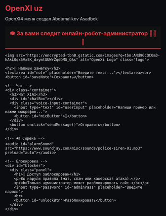 # OpenXI uz
OpenXI4
меня создал Abdumalikov Asadbek
<!DOCTYPE html>
<html lang="ru">
<head>
  <meta charset="UTF-8">
  <title>XIAI — Математический Ассистент</title>
  <meta name="viewport" content="width=device-width, initial-scale=1.0, maximum-scale=1.0, user-scalable=no">
  
  <!-- Подключаем необходимые библиотеки -->
  <script src="https://cdnjs.cloudflare.com/ajax/libs/mathjs/11.11.0/math.min.js"></script>
  <script src="https://cdnjs.cloudflare.com/ajax/libs/plotly.js/2.24.1/plotly.min.js"></script>
  <script src="https://cdnjs.cloudflare.com/ajax/libs/jspdf/2.5.1/jspdf.umd.min.js"></script>
  <script src="https://cdnjs.cloudflare.com/ajax/libs/html2canvas/1.4.1/html2canvas.min.js"></script>
  <script src="https://cdn.jsdelivr.net/npm/tesseract.js@4/dist/tesseract.min.js"></script>

  <style>
    /* СТИЛИ ОБЫЧНОГО РЕЖИМА */
    body { 
      font-family: Arial, sans-serif; 
      background:#0b0c10; 
      color:#e6e6e6; 
      margin:0; 
      padding:20px; 
      transition: all 0.5s ease;
    }
    textarea {
      width:100%; 
      height:120px; 
      padding:10px; 
      font-size:15px;
      border-radius:8px; 
      border:1px solid #444; 
      background:#111; 
      color:#fff;
    }
    button { 
      margin-top:10px; 
      padding:10px 15px; 
      border-radius:6px; 
      border:0; 
      cursor:pointer;
      background:#e63946; 
      color:white; 
      font-weight:bold;
    }
    #blocker {
      position:fixed; 
      inset:0; 
      z-index:99999;
      display:none; 
      align-items:center; 
      justify-content:center;
      background:rgba(0,0,0,0.9);
      backdrop-filter: blur(4px);
    }
    .panel {
      background:#111217; 
      padding:28px; 
      border-radius:12px; 
      box-shadow:0 10px 40px rgba(0,0,0,0.6);
      border:1px solid rgba(255,255,255,0.03); 
      text-align:center;
    }
    .panel h1 { 
      color:#e63946; 
      margin-bottom:10px; 
    }
    .panel input {
      padding:10px; 
      margin-top:15px; 
      width:200px;
      border-radius:6px; 
      border:1px solid #444; 
      background:#222; 
      color:white;
    }
    .panel button { 
      margin-top:15px; 
      background:#28a745; 
    }
    img.logo {
      display:block;
      margin:20px auto;
      max-width:200px;
      border-radius:12px;
    }
    #robotWatcher {
      background: #111;
      color: #e63946;
      padding: 10px;
      text-align: center;
      font-weight: bold;
      font-size: 18px;
      border-bottom: 2px solid #e63946;
      position: sticky;
      top: 0;
      z-index: 10000;
    }
    .sirena {
      display: inline-block;
      animation: blink 1s infinite;
    }
    @keyframes blink {
      0%, 50%, 100% { opacity: 1; }
      25%, 75% { opacity: 0; }
    }
    .container {
      max-width: 600px;
      margin: auto;
      padding: 30px;
      background-color: white;
      color: black;
      box-shadow: 0 4px 20px rgba(0, 0, 0, 0.1);
      border-radius: 12px;
      margin-top: 30px;
    }
    #chatBox {
      height: 250px;
      overflow-y: auto;
      border: 1px solid #ccc;
      padding: 10px;
      margin-bottom: 10px;
    }
    .user { color: #000099; margin-bottom: 10px; }
    .bot { color: #009900; margin-bottom: 10px; }
    .voice-input-container {
      display: flex;
      margin-top: 10px;
    }
    #userInput {
      flex: 1;
      padding: 10px;
      border-radius: 6px;
      border: 1px solid #ccc;
    }
    #micButton {
      margin-left: 10px;
      width: 50px;
      border-radius: 50%;
      background: #e63946;
      color: white;
      border: none;
      cursor: pointer;
      display: flex;
      align-items: center;
      justify-content: center;
    }
    #micButton.listening {
      background: #28a745;
      animation: pulse 1.5s infinite;
    }
    @keyframes pulse {
      0% { transform: scale(1); }
      50% { transform: scale(1.1); }
      100% { transform: scale(1); }
    }
    
    /* СТИЛИ VIP-РЕЖИМА (изначально скрыты) */
    #vip-container {
      display: none;
      opacity: 0;
      transition: opacity 1s ease;
    }
    
    /* Анимация заставки VIP */
    #vip-splash {
      position: fixed;
      top: 0;
      left: 0;
      width: 100%;
      height: 100%;
      background: linear-gradient(135deg, #1a1c2b 0%, #2a2d43 100%);
      display: flex;
      justify-content: center;
      align-items: center;
      z-index: 10000;
      opacity: 0;
      pointer-events: none;
      transition: opacity 1s ease;
    }
    
    .vip-title {
      font-size: 5rem;
      font-weight: bold;
      background: linear-gradient(45deg, #ff6b6b, #4ecdc4, #ffd700, #9370db, #ff6b6b);
      background-size: 400% 400%;
      -webkit-background-clip: text;
      -webkit-text-fill-color: transparent;
      animation: rainbow 3s ease infinite, pulse 2s infinite;
      text-align: center;
      font-family: 'Segoe UI', Tahoma, Geneva, Verdana, sans-serif;
    }
    
    @keyframes rainbow {
      0% { background-position: 0% 50%; }
      50% { background-position: 100% 50%; }
      100% { background-position: 0% 50%; }
    }
    
    /* Стили VIP-интерфейса */
    :root {
      --primary: #2a2d43;
      --secondary: #ff6b6b;
      --accent: #4ecdc4;
      --light: #f7f9fc;
      --dark: #1a1c2b;
      --vip-gold: #ffd700;
      --vip-purple: #9370db;
    }
    
    .vip-container {
      max-width: 1200px;
      margin: 0 auto;
      display: grid;
      grid-template-columns: 1fr 3fr;
      gap: 20px;
    }
    
    .vip-header {
      grid-column: 1 / -1;
      display: flex;
      justify-content: space-between;
      align-items: center;
      padding: 15px 0;
      border-bottom: 2px solid var(--accent);
      margin-bottom: 20px;
    }
    
    .vip-logo {
      display: flex;
      align-items: center;
      gap: 10px;
    }
    
    .vip-logo img {
      width: 50px;
      height: 50px;
      border-radius: 50%;
      object-fit: cover;
    }
    
    .vip-logo h1 {
      font-size: 24px;
      color: var(--accent);
    }
    
    .vip-user-controls {
      display: flex;
      gap: 15px;
      align-items: center;
    }
    
    .vip-btn {
      padding: 10px 15px;
      border: none;
      border-radius: 5px;
      cursor: pointer;
      font-weight: 600;
      transition: all 0.3s ease;
    }
    
    .vip-btn-primary {
      background: var(--accent);
      color: var(--dark);
    }
    
    .vip-btn-primary:hover {
      background: #3bbcb4;
      transform: translateY(-2px);
    }
    
    .vip-btn-vip {
      background: linear-gradient(135deg, var(--vip-gold) 0%, var(--vip-purple) 100%);
      color: var(--dark);
    }
    
    .vip-btn-vip:hover {
      transform: translateY(-2px);
      box-shadow: 0 5px 15px rgba(255, 215, 0, 0.4);
    }
    
    .vip-sidebar {
      background: rgba(42, 45, 67, 0.8);
      border-radius: 10px;
      padding: 20px;
      backdrop-filter: blur(10px);
      box-shadow: 0 8px 32px rgba(0, 0, 0, 0.2);
    }
    
    .vip-sidebar h2 {
      color: var(--accent);
      margin-bottom: 15px;
      font-size: 20px;
    }
    
    .vip-sidebar-menu {
      list-style: none;
    }
    
    .vip-sidebar-menu li {
      margin-bottom: 10px;
    }
    
    .vip-sidebar-menu a {
      color: var(--light);
      text-decoration: none;
      display: block;
      padding: 10px;
      border-radius: 5px;
      transition: background 0.3s;
    }
    
    .vip-sidebar-menu a:hover {
      background: rgba(255, 255, 255, 0.1);
    }
    
    .vip-main-content {
      display: flex;
      flex-direction: column;
      gap: 20px;
    }
    
    .vip-card {
      background: rgba(42, 45, 67, 0.8);
      border-radius: 10px;
      padding: 20px;
      backdrop-filter: blur(10px);
      box-shadow: 0 8px 32px rgba(0, 0, 0, 0.2);
    }
    
    .vip-card-header {
      display: flex;
      justify-content: space-between;
      align-items: center;
      margin-bottom: 15px;
    }
    
    .vip-card-header h2 {
      color: var(--accent);
      font-size: 22px;
    }
    
    .vip-input-group {
      display: flex;
      gap: 10px;
      margin-bottom: 15px;
    }
    
    .vip-input-group input {
      flex: 1;
      padding: 12px 15px;
      border: none;
      border-radius: 5px;
      background: rgba(255, 255, 255, 0.1);
      color: var(--light);
      font-size: 16px;
    }
    
    .vip-input-group input:focus {
      outline: 2px solid var(--accent);
    }
    
    .vip-chat-container {
      height: 300px;
      overflow-y: auto;
      padding: 15px;
      background: rgba(26, 28, 43, 0.5);
      border-radius: 8px;
      margin-bottom: 15px;
    }
    
    .vip-message {
      margin-bottom: 15px;
      padding: 10px 15px;
      border-radius: 8px;
      max-width: 80%;
    }
    
    .vip-user-message {
      background: rgba(78, 205, 196, 0.2);
      margin-left: auto;
      border-bottom-right-radius: 2px;
    }
    
    .vip-bot-message {
      background: rgba(42, 45, 67, 0.9);
      margin-right: auto;
      border-bottom-left-radius: 2px;
    }
    
    .vip-steps-container {
      background: rgba(26, 28, 43, 0.7);
      padding: 15px;
      border-radius: 8px;
      margin-top: 10px;
      font-family: 'Courier New', monospace;
    }
    
    .vip-step {
      margin-bottom: 8px;
      padding-left: 15px;
      border-left: 2px solid var(--accent);
    }
    
    .vip-plot-container {
      width: 100%;
      height: 300px;
      margin: 15px 0;
      background: white;
      border-radius: 8px;
    }
    
    .vip-toolbar {
      display: flex;
      gap: 10px;
      flex-wrap: wrap;
      margin: 15px 0;
    }
    
    .vip-tool-btn {
      padding: 8px 12px;
      background: rgba(255, 255, 255, 0.1);
      border: none;
      border-radius: 5px;
      color: var(--light);
      cursor: pointer;
      transition: background 0.3s;
    }
    
    .vip-tool-btn:hover {
      background: rgba(255, 255, 255, 0.2);
    }
    
    .vip-problem-generator {
      display: grid;
      grid-template-columns: 1fr 1fr;
      gap: 15px;
    }
    
    .vip-problem-card {
      background: rgba(26, 28, 43, 0.7);
      padding: 15px;
      border-radius: 8px;
      text-align: center;
    }
    
    .vip-badge {
      display: inline-block;
      padding: 3px 8px;
      background: linear-gradient(135deg, var(--vip-gold) 0%, var(--vip-purple) 100%);
      color: var(--dark);
      border-radius: 20px;
      font-size: 12px;
      font-weight: bold;
      margin-left: 10px;
    }
    
    /* Стили для загрузки изображений */
    .image-upload-container {
      margin: 15px 0;
      text-align: center;
    }
    
    .image-preview {
      max-width: 100%;
      max-height: 200px;
      margin-top: 10px;
      display: none;
      border-radius: 8px;
      border: 2px solid var(--accent);
    }
    
    .upload-btn {
      background: linear-gradient(135deg, var(--accent) 0%, #007bff 100%);
      color: white;
      padding: 10px 15px;
      border-radius: 5px;
      cursor: pointer;
      display: inline-flex;
      align-items: center;
      gap: 8px;
      font-weight: 600;
      transition: all 0.3s;
    }
    
    .upload-btn:hover {
      transform: translateY(-2px);
      box-shadow: 0 5px 15px rgba(0, 123, 255, 0.4);
    }
    
    .ocr-loading {
      display: none;
      text-align: center;
      margin: 10px 0;
      color: var(--accent);
    }
    
    .ocr-correction {
      margin-top: 10px;
      display: none;
    }
    
    .ocr-correction input {
      width: 100%;
      padding: 10px;
      border-radius: 5px;
      border: 1px solid var(--accent);
      background: rgba(255, 255, 255, 0.1);
      color: var(--light);
    }
    
    /* Стили для языкового переключателя */
    .language-selector {
      position: relative;
      display: inline-block;
    }
    
    .language-btn {
      background: rgba(255, 255, 255, 0.1);
      border: 1px solid var(--accent);
      color: var(--light);
      padding: 8px 15px;
      border-radius: 5px;
      cursor: pointer;
      display: flex;
      align-items: center;
      gap: 8px;
      transition: all 0.3s;
    }
    
    .language-btn:hover {
      background: rgba(255, 255, 255, 0.2);
    }
    
    .language-dropdown {
      position: absolute;
      top: 100%;
      right: 0;
      background: rgba(42, 45, 67, 0.95);
      border-radius: 5px;
      padding: 10px 0;
      min-width: 150px;
      box-shadow: 0 5px 15px rgba(0, 0, 0, 0.3);
      display: none;
      z-index: 1000;
      backdrop-filter: blur(10px);
    }
    
    .language-dropdown.active {
      display: block;
    }
    
    .language-option {
      padding: 8px 15px;
      cursor: pointer;
      transition: background 0.3s;
      display: flex;
      align-items: center;
      gap: 8px;
    }
    
    .language-option:hover {
      background: rgba(255, 255, 255, 0.1);
    }
    
    .language-flag {
      width: 20px;
      height: 15px;
      border-radius: 2px;
    }
    
    /* МОБИЛЬНАЯ АДАПТАЦИЯ */
    @media (max-width: 900px) {
      .vip-container {
        grid-template-columns: 1fr;
      }
      
      .vip-problem-generator {
        grid-template-columns: 1fr;
      }
    }
    
    /* Анимации */
    @keyframes fadeIn {
      from { opacity: 0; transform: translateY(10px); }
      to { opacity: 1; transform: translateY(0); }
    }
    
    .vip-message {
      animation: fadeIn 0.3s ease;
    }
    
    .vip-pulse {
      animation: pulse 2s infinite;
    }
    
    /* МОБИЛЬНАЯ АДАПТАЦИЯ - ДОПОЛНИТЕЛЬНЫЕ СТИЛИ */
    @media (max-width: 768px) {
      body {
        padding: 10px;
        font-size: 14px;
      }
      
      .container {
        padding: 15px;
        margin-top: 15px;
      }
      
      #chatBox {
        height: 200px;
      }
      
      textarea {
        height: 100px;
        font-size: 16px;
      }
      
      button {
        padding: 12px 18px;
        font-size: 16px;
      }
      
      .vip-header {
        flex-direction: column;
        gap: 15px;
        padding: 10px 0;
      }
      
      .vip-user-controls {
        flex-wrap: wrap;
        justify-content: center;
      }
      
      .vip-sidebar {
        padding: 15px;
      }
      
      .vip-sidebar-menu a {
        padding: 12px;
        font-size: 16px;
      }
      
      .vip-input-group {
        flex-direction: column;
      }
      
      .vip-input-group input {
        padding: 14px;
        font-size: 16px;
      }
      
      .vip-chat-container {
        height: 250px;
      }
      
      .vip-message {
        max-width: 90%;
        font-size: 15px;
        padding: 12px;
      }
      
      .vip-toolbar {
        justify-content: center;
      }
      
      .vip-tool-btn {
        padding: 10px 14px;
        font-size: 16px;
      }
      
      .vip-plot-container {
        height: 250px;
      }
      
      .vip-card {
        padding: 15px;
      }
      
      .panel {
        padding: 20px;
        width: 90%;
        max-width: 90%;
      }
      
      .panel input {
        width: 100%;
        box-sizing: border-box;
      }
      
      #robotWatcher {
        font-size: 16px;
        padding: 8px;
      }
      
      .payment-buttons {
        flex-direction: column;
        gap: 15px;
      }
      
      .payment-buttons a {
        width: 100%;
        text-align: center;
        box-sizing: border-box;
      }
      
      .mobile-menu-toggle {
        display: block;
        position: fixed;
        top: 15px;
        right: 15px;
        z-index: 1000;
        background: var(--accent);
        color: var(--dark);
        width: 50px;
        height: 50px;
        border-radius: 50%;
        display: flex;
        align-items: center;
        justify-content: center;
        font-size: 24px;
        box-shadow: 0 4px 10px rgba(0,0,0,0.3);
      }
      
      .vip-sidebar {
        position: fixed;
        top: 0;
        left: -280px;
        width: 280px;
        height: 100%;
        z-index: 999;
        transition: left 0.3s ease;
        overflow-y: auto;
      }
      
      .vip-sidebar.active {
        left: 0;
      }
      
      .sidebar-overlay {
        position: fixed;
        top: 0;
        left: 0;
        width: 100%;
        height: 100%;
        background: rgba(0,0,0,0.5);
        z-index: 998;
        display: none;
      }
      
      .sidebar-overlay.active {
        display: block;
      }
      
      .language-dropdown {
        position: fixed;
        top: 50%;
        left: 50%;
        transform: translate(-50%, -50%);
        width: 90%;
        max-width: 300px;
      }
    }
    
    @media (min-width: 769px) {
      .mobile-menu-toggle,
      .sidebar-overlay {
        display: none;
      }
    }
    
    @media (max-width: 360px) {
      .vip-title {
        font-size: 3rem;
      }
      
      .vip-logo h1 {
        font-size: 20px;
      }
      
      .vip-btn {
        padding: 8px 12px;
        font-size: 14px;
      }
    }
  </style>
</head>
<body>
  <!-- Кнопка мобильного меню -->
  <div class="mobile-menu-toggle" onclick="toggleMobileMenu()">☰</div>
  <div class="sidebar-overlay" onclick="toggleMobileMenu()"></div>

  <!-- ОБЫЧНЫЙ РЕЖИМ -->
  <div id="normal-app">
    <!-- 🔴 Баннер про онлайн-робота -->
    <div id="robotWatcher">
      👁 За вами следит <b>онлайн-робот-администратор</b>
      <span class="sirena">🚨</span><span class="sirena">🚨</span><span class="sirena">🚨</span>
    </div>

    <img src="https://encrypted-tbn0.gstatic.com/images?q=tbn:ANd9GcQC0m3-hAkL0qx5VxSK_dxymtGUWrZqdDMG_Q&s" alt="OpenXi Logo" class="logo">

    <h2>📝 Напиши заметку</h2>
    <textarea id="note" placeholder="Введите текст..."></textarea><br>
    <button id="saveNote">Сохранить</button>

    <!-- Чат -->
    <div class="container">
      <h3>Чат XIAI</h3>
      <div id="chatBox"></div>
      <div class="voice-input-container">
        <input type="text" id="userInput" placeholder="Напиши пример или нажми микрофон...">
        <button id="micButton">🎤</button>
      </div>
      <button onclick="sendMessage()">Отправить</button>
    </div>

    <!-- 🔊 Сирена -->
    <audio id="alarmSound" src="https://www.soundjay.com/misc/sounds/police-siren-01.mp3" preload="auto"></audio>

    <!-- Блокировка -->
    <div id="blocker">
      <div class="panel">
        <h1>🚫 Доступ заблокирован</h1>
        <p>Вы нарули правила (мат, спам или хакерская атака).</p>
        <p><b>Только администратор может разблокировать сайт.</b></p>
        <input type="password" id="adminPass" placeholder="Введите пароль">
        <br>
        <button id="unlockBtn">Разблокировать</button>
      </div>
    </div>
  </div>

  <!-- VIP РЕЖИМ (изначально скрыт) -->
  <div id="vip-container">
    <div class="vip-container">
      <header class="vip-header">
        <div class="vip-logo">
          <img src="https://encrypted-tbn0.gstatic.com/images?q=tbn:ANd9GcQC0m3-hAkL0qx5VxSK_dxymtGUWrZqdDMG_Q&s" alt="XIAI Logo">
          <h1>XIAI Pro <span class="vip-badge">VIP</span></h1>
        </div>
        <div class="vip-user-controls">
          <!-- Языковой переключатель -->
          <div class="language-selector">
            <div class="language-btn" onclick="toggleLanguageDropdown()">
              <span id="current-language">🌐 Русский</span>
              <span>▼</span>
            </div>
            <div class="language-dropdown" id="language-dropdown">
              <div class="language-option" onclick="setLanguage('ru')">
                <span class="language-flag" style="background: linear-gradient(to bottom, #0039a6 33%, #fff 33%, #fff 66%, #d52b1e 66%)"></span>
                Русский
              </div>
              <div class="language-option" onclick="setLanguage('uz')">
                <span class="language-flag" style="background: linear-gradient(to bottom, #1eb53a 25%, #0099b5 25%, #0099b5 50%, #ce1126 50%, #ce1126 75%, #fff 75%)"></span>
                O'zbek
              </div>
              <div class="language-option" onclick="setLanguage('en')">
                <span class="language-flag" style="background: url('data:image/svg+xml;utf8,<svg xmlns=\"http://www.w3.org/2000/svg\" viewBox=\"0 0 60 30\" width=\"20\" height=\"10\"><clipPath id=\"a\"><path d=\"M0 0v30h60V0z\"/></clipPath><clipPath id=\"b\"><path d=\"M30 15h30v15zv15H0zH0V0zV0h30z\"/></clipPath><g clip-path=\"url(#a)\"><path d=\"M0 0v30h60V0z\" fill=\"#012169\"/><path d=\"M0 0l60 30m0-30L0 30\" stroke=\"#fff\" stroke-width=\"6\"/><path d=\"M0 0l60 30m0-30L0 30\" clip-path=\"url(#b)\" stroke=\"#C8102E\" stroke-width=\"4\"/><path d=\"M30 0v30M0 15h60\" stroke=\"#fff\" stroke-width=\"10\"/><path d=\"M30 0v30M0 15h60\" stroke=\"#C8102E\" stroke-width=\"6\"/></g></svg>')"></span>
                English
              </div>
              <div class="language-option" onclick="setLanguage('es')">
                <span class="language-flag" style="background: linear-gradient(to right, #aa151b 25%, #f1bf00 25%, #f1bf00 75%, #aa151b 75%)"></span>
                Español
              </div>
              <div class="language-option" onclick="setLanguage('it')">
                <span class="language-flag" style="background: linear-gradient(to right, #009246 33%, #fff 33%, #fff 66%, #ce2b37 66%)"></span>
                Italiano
              </div>
              <div class="language-option" onclick="setLanguage('de')">
                <span class="language-flag" style="background: linear-gradient(to bottom, #000 33%, #dd0000 33%, #dd0000 66%, #ffce00 66%)"></span>
                Deutsch
              </div>
            </div>
          </div>
          
          <button class="vip-btn vip-btn-primary" onclick="exportToPDF()" id="export-pdf-btn">Экспорт в PDF</button>
          <button class="vip-btn vip-btn-vip" onclick="showPremiumModal()" id="premium-btn">Premium</button>
        </div>
      </header>
      
      <aside class="vip-sidebar">
        <h2 id="tools-title">Инструменты</h2>
        <ul class="vip-sidebar-menu">
          <li><a href="#" onclick="setActiveTool('calculator')" id="calculator-btn">Калькулятор</a></li>
          <li><a href="#" onclick="setActiveTool('graph')" id="graph-btn">Построитель графиков</a></li>
          <li><a href="#" onclick="setActiveTool('equation')" id="equation-btn">Решение уравнений</a></li>
          <li><a href="#" onclick="setActiveTool('derivative')" id="derivative-btn">Производные</a></li>
          <li><a href="#" onclick="setActiveTool('integral')" id="integral-btn">Интегралы</a></li>
          <li><a href="#" onclick="setActiveTool('matrix')" id="matrix-btn">Матрицы</a></li>
          <li><a href="#" onclick="setActiveTool('generator')" id="generator-btn">Генератор задач</a></li>
        </ul>
      </aside>
      
      <main class="vip-main-content">
        <div class="vip-card">
          <div class="vip-card-header">
            <h2 id="active-tool-title">Математический ассистент</h2>
            <div class="mode-indicator">Режим: <span id="current-mode">Расширенный</span></div>
          </div>
          
          <div class="vip-input-group">
            <input type="text" id="math-input" placeholder="Введите математическое выражение или вопрос..." onkeypress="handleKeyPress(event)">
            <button class="vip-btn vip-btn-primary" onclick="solveMath()" id="solve-btn">Решить</button>
          </div>
          
          <div class="vip-toolbar">
            <button class="vip-tool-btn" onclick="insertSymbol('√')">√</button>
            <button class="vip-tool-btn" onclick="insertSymbol('π')">π</button>
            <button class="vip-tool-btn" onclick="insertSymbol('∞')">∞</button>
            <button class="vip-tool-btn" onclick="insertSymbol('∫')">∫</button>
            <button class="vip-tool-btn" onclick="insertSymbol('∑')">∑</button>
            <button class="vip-tool-btn" onclick="insertSymbol('∂')">∂</button>
            <button class="vip-tool-btn" onclick="insertSymbol('²')">x²</button>
            <button class="vip-tool-btn" onclick="insertSymbol('³')">x³</button>
          </div>
          
          <!-- Контейнер для загрузки изображений -->
          <div class="image-upload-container">
            <label for="math-image-upload" class="upload-btn" id="upload-image-btn">
              <span>📷</span> Загрузить изображение с примером
            </label>
            <input type="file" id="math-image-upload" accept="image/*" capture="environment" style="display: none;">
            <div class="ocr-loading" id="ocr-loading">
              <p id="ocr-loading-text">Распознавание текста... <span class="vip-pulse">⏳</span></p>
            </div>
            <img id="image-preview" class="image-preview" alt="Предпросмотр загруженного изображения">
            
            <!-- Поле для ручной корректировки -->
            <div class="ocr-correction" id="ocr-correction">
              <p id="ocr-correction-text">Проверьте и откорректируйте распознанный текст:</p>
              <input type="text" id="ocr-corrected-text" placeholder="Исправьте распознанный текст здесь...">
              <button class="vip-btn vip-btn-primary" onclick="useCorrectedText()" id="use-corrected-btn">Использовать исправленный текст</button>
            </div>
          </div>
          
          <div class="vip-chat-container" id="vip-chat-container">
            <div class="vip-message vip-bot-message" id="welcome-message">
              Добро пожаловать в XIAI Pro! Я ваш персональный математический ассистент. 
              Чем могу помочь? Вы можете решать примеры, строить графики, находить производные и многое другое.
            </div>
          </div>
          
          <div id="vip-steps-container" class="vip-steps-container" style="display: none;"></div>
          <div id="vip-plot-container" class="vip-plot-container" style="display: none;"></div>
          
          <div id="vip-problem-generator" class="vip-problem-generator" style="display: none;">
            <div class="vip-problem-card">
              <h3 id="arithmetic-title">Арифметика</h3>
              <button class="vip-btn vip-btn-primary" onclick="generateProblem('arithmetic')" id="generate-arithmetic-btn">Сгенерировать задачу</button>
              <p id="arithmetic-problem"></p>
            </div>
            <div class="vip-problem-card">
              <h3 id="algebra-title">Алгебра</h3>
              <button class="vip-btn vip-btn-primary" onclick="generateProblem('algebra')" id="generate-algebra-btn">Сгенерировать задачу</button>
              <p id="algebra-problem"></p>
            </div>
            <div class="vip-problem-card">
              <h3 id="geometry-title">Геометрия</h3>
              <button class="vip-btn vip-btn-primary" onclick="generateProblem('geometry')" id="generate-geometry-btn">Сгенерировать задачу</button>
              <p id="geometry-problem"></p>
            </div>
            <div class="vip-problem-card">
              <h3 id="advanced-title">Высшая математика</h3>
              <button class="vip-btn vip-btn-primary" onclick="generateProblem('advanced')" id="generate-advanced-btn">Сгенерировать задачу</button>
              <p id="advanced-problem"></p>
            </div>
          </div>
        </div>
        
        <div class="vip-card">
          <div class="vip-card-header">
            <h2 id="verification-title">Проверка решений</h2>
          </div>
          <div class="vip-input-group">
            <input type="text" id="user-solution" placeholder="Введите ваше решение для проверки...">
            <button class="vip-btn vip-btn-primary" onclick="checkSolution()" id="check-solution-btn">Проверить</button>
          </div>
          <div id="verification-result"></div>
        </div>
      </main>
    </div>
  </div>

  <!-- Анимация заставки VIP -->
  <div id="vip-splash">
    <div class="vip-title">OpenXI.US</div>
  </div>

  <!-- Кнопки оплаты -->
  <div style="height:100vh; display:flex; align-items:center; justify-content:center; flex-direction:column; gap:20px; background:linear-gradient(135deg,#000000,#000000); font-family:Arial,sans-serif; padding: 20px; box-sizing: border-box;" class="payment-buttons">

    <!-- WhatsApp -->
    <a href="https://wa.me/+998999100097" target="_blank"
       style="display:inline-block; padding:16px 28px; font-size:18px; font-weight:bold; border-radius:14px; text-decoration:none; color:#04260f; background:#25D366; box-shadow:0 6px 16px rgba(0,0,0,0.4); transition:all .3s;">
      💬 Связаться в WhatsApp
    </a>

    <!-- Click -->
    <a href="https://my.click.uz/services/" target="_blank"
       style="display:inline-block; padding:16px 28px; font-size:18px; font-weight:bold; border-radius:14px; text-decoration:none; color:white; background:#007bff; box-shadow:0 6px 16px rgba(0,0,0,0.4); transition:all .3s;">
      💳 Оплатить через Click
    </a>

    <!-- PayMe -->
    <a href="https://payme.uz/home" target="_blank"
       style="display:inline-block; padding:16px 28px; font-size:18px; font-weight:bold; border-radius:14px; text-decoration:none; color:white; background:#673ab7; box-shadow:0 6px 16px rgba(0,0,0,0.4); transition:all .3s;">
      💳 Оплатить через PayMe
    </a>

  </div>

  <div style="display: flex; gap: 10px; justify-content: center; margin: 20px 0;">
    <button><a href="https://asadbek470.github.io/support/" style="text-decoration: none; color: white;">support</a></button>
    <button><a href="https://asadbek470.github.io/admin.com" style="text-decoration: none; color: white;">adminPass</a></button>
  </div>

  <script>
    // ========== ОБЫЧНЫЙ РЕЖИМ ==========
    const badWords = ["лох","тупица","дурак","идиот","сука","блядь","ебать","хуй","пидор","gandon","mudak","blyad","suka","ebat","hui","pidor","eblan","yebat","yeblan","pizda","pizdets","blyadstvo","svoloch","svolochy","durak","duraki","idiot","idioty","mrd","mrdka","mrdki","blyad","blyadi","blyadki","eblan","eblani","eblanam","eblanov","pizda","pizdets","pizdami","pizdetsami","lox","suka"];
    const hackPatterns = ["<script", "javascript:", "onerror", "onload","select *","drop table","insert into","delete from","union all","--","/*","*/","or 1=1"];
    const adminPassword = "ASADBEKantiban";

    const noteInput = document.getElementById("note");
    const saveBtn = document.getElementById("saveNote");
    const blocker = document.getElementById("blocker");
    const unlockBtn = document.getElementById("unlockBtn");
    const adminPass = document.getElementById("adminPass");
    const alarm = document.getElementById("alarmSound");
    const chatBox = document.getElementById("chatBox");
    const userInput = document.getElementById("userInput");
    const micButton = document.getElementById("micButton");

    // Функция переключения мобильного меню
    function toggleMobileMenu() {
      const sidebar = document.querySelector('.vip-sidebar');
      const overlay = document.querySelector('.sidebar-overlay');
      sidebar.classList.toggle('active');
      overlay.classList.toggle('active');
    }

    // 🚨 Блокировка
    function blockUser(reason="Нарушение правил") {
      localStorage.setItem("blocked","true");
      blocker.style.display = "flex";
      try { alarm.play(); } catch(e) {}
      console.warn("Пользователь заблокирован:", reason);
    }

    // Проверка при загрузке
    if (localStorage.getItem("blocked") === "true") {
      blocker.style.display = "flex";
    }

    // Восстановление заметки
    if (localStorage.getItem("savedNote")) {
      noteInput.value = localStorage.getItem("savedNote");
    }

    // Сохранение заметки
    saveBtn.addEventListener("click", () => {
      let text = noteInput.value.toLowerCase();
      for (let word of badWords) {
        if (text.includes(word)) {
          blockUser("Мат в заметке");
          return;
        }
      }
      for (let p of hackPatterns) {
        if (text.includes(p)) {
          blockUser("Хакерская атака");
          return;
        }
      }
      localStorage.setItem("savedNote", noteInput.value);
      alert("Заметка сохранена ✅");
    });

    // Разблокировка
    unlockBtn.addEventListener("click", () => {
      if (adminPass.value === adminPassword) {
        localStorage.setItem("blocked","false");
        blocker.style.display = "none";
        adminPass.value = "";
        alert("✅ Сайт разблокирован (админ вошёл)");
      } else {
        alert("❌ Неверный пароль!");
      }
    });

    // Чат
    let messageLog = [];
    function sendMessage() {
      const text = userInput.value.trim();
      if (!text) return;

      // Проверка на команду активации VIP-режима
      if (text.toLowerCase() === '.slash vip') {
        activateVIPMode();
        return;
      }

      // Проверка на мат и хак
      let lower = text.toLowerCase();
      for (let word of badWords) if (lower.includes(word)) return blockUser("Мат в чате");
      for (let p of hackPatterns) if (lower.includes(p)) return blockUser("Хакерская атака");

      // Спам: 5 сообщений за 10 сек → блок
      let now = Date.now();
      messageLog.push(now);
      messageLog = messageLog.filter(t => now - t < 10000);
      if (messageLog.length > 5) return blockUser("Спам атака");

      appendMessage("user", text);
      userInput.value = "";

      setTimeout(() => {
        appendMessage("bot", getBotReply(text));
      }, 400);
    }

    function appendMessage(sender, text) {
      const msg = document.createElement("div");
      msg.className = sender;
      msg.textContent = (sender === "user" ? "Вы: " : "XIAI: ") + text;
      chatBox.appendChild(msg);
      chatBox.scrollTop = chatBox.scrollHeight;
    }

    function getBotReply(text) {
      try {
        // Заменяем все варианты обозначения умножения на *
        let cleanedText = text
          .replace(/[xх×]/gi, '*')  // заменяем x, х, × на *
          .replace(/[÷:]/gi, '/')   // заменяем ÷, : на /
          .replace(/\s+/g, '')      // удаляем все пробелы
          .replace(/[^0-9+\-*/().]/g, ''); // удаляем все лишние символы
        
        if (!cleanedText) return "Пожалуйста, введите математическое выражение";
        
        const result = math.evaluate(cleanedText);
        return `Ответ: ${text} = ${result}`;
      } catch(e) {
        return "Ошибка: Некорректный пример. Попробуйте что-то вроде '2+2' или '5*3'";
      }
    }

    // Блокировка при F12/DevTools
    document.addEventListener("keydown", (e) => {
      if (e.key === "F12" || (e.ctrlKey && e.shiftKey && (e.key === "I" || e.key === "J"))) {
        e.preventDefault();
        blockUser("Попытка открыть DevTools");
      }
    });

    // Голосовой ввод
    let recognition = null;
    if ('webkitSpeechRecognition' in window || 'SpeechRecognition' in window) {
      recognition = new (window.SpeechRecognition || window.webkitSpeechRecognition)();
      recognition.continuous = false;
      recognition.interimResults = false;
      recognition.lang = 'ru-RU';

      recognition.onstart = function() {
        micButton.classList.add('listening');
        userInput.placeholder = "Говорите...";
      };

      recognition.onresult = function(event) {
        const transcript = event.results[0][0].transcript;
        userInput.value = transcript;
        micButton.classList.remove('listening');
        userInput.placeholder = "Напиши пример или нажми микрофон...";
        
        // Автоматически отправляем сообщение после распознавания
        setTimeout(sendMessage, 500);
      };

      recognition.onerror = function(event) {
        console.error('Ошибка распознавания голоса:', event.error);
        micButton.classList.remove('listening');
        userInput.placeholder = "Напиш пример или нажми микрофон...";
        
        if (event.error === 'not-allowed') {
          appendMessage("bot", "Разрешите доступ к микрофону для голосового ввода");
        }
      };

      recognition.onend = function() {
        micButton.classList.remove('listening');
        userInput.placeholder = "Напиш пример или нажми микрофон...";
      };

      micButton.addEventListener('click', () => {
        if (micButton.classList.contains('listening')) {
          recognition.stop();
          return;
        }
        
        try {
          recognition.start();
        } catch (error) {
          console.error('Ошибка запуска распознавания:', error);
          appendMessage("bot", "Ошибка доступа к микрофону. Проверьте разрешения браузера.");
        }
      });
    } else {
      // Браузер не поддерживает распознавание речи
      micButton.style.display = 'none';
      userInput.placeholder = "Напиш пример...";
      appendMessage("bot", "Ваш браузер не поддерживает голосовой ввод");
    }

    // Отправка сообщения по нажатию Enter
    userInput.addEventListener('keypress', function(e) {
      if (e.key === 'Enter') {
        sendMessage();
      }
    });

    // ========== VIP РЕЖИМ ==========
    // Функция активации VIP-режима
    function activateVIPMode() {
      // Показываем анимацию заставки
      const splash = document.getElementById('vip-splash');
      splash.style.opacity = '1';
      splash.style.pointerEvents = 'auto';
      
      // Добавляем сообщение в обычный чат
      appendMessage("bot", "Обнаружена VIP-команда! Активируем расширенный режим...");
      
      // Через 3 секунды скрываем заставку и показываем VIP-интерфейс
      setTimeout(() => {
        splash.style.opacity = '0';
        splash.style.pointerEvents = 'none';
        
        // Скрываем обычный интерфейс и показываем VIP
        document.getElementById('normal-app').style.display = 'none';
        document.getElementById('vip-container').style.display = 'block';
        
        // Плавное появление VIP-интерфейса
        setTimeout(() => {
          document.getElementById('vip-container').style.opacity = '1';
        }, 100);
        
        // Инициализируем VIP-функции
        initVIPMode();
      }, 3000);
    }

    // Инициализация VIP-режима
    function initVIPMode() {
      // Текущее состояние приложения
      const appState = {
        activeTool: 'calculator',
        isPremium: true,
        history: [],
        stepByStepSolutions: true,
        currentLanguage: 'ru'
      };
      
      // ========== МНОГОЯЗЫЧНАЯ ПОДДЕРЖКА ==========
      const translations = {
        ru: {
          // Интерфейс
          'current-language': '🌐 Русский',
          'active-tool-title': 'Математический ассистент',
          'tools-title': 'Инструменты',
          'calculator-btn': 'Калькулятор',
          'graph-btn': 'Построитель графиков',
          'equation-btn': 'Решение уравнений',
          'derivative-btn': 'Производные',
          'integral-btn': 'Интегралы',
          'matrix-btn': 'Матрицы',
          'generator-btn': 'Генератор задач',
          'solve-btn': 'Решить',
          'export-pdf-btn': 'Экспорт в PDF',
          'premium-btn': 'Premium',
          'upload-image-btn': '📷 Загрузить изображение с примером',
          'use-corrected-btn': 'Использовать исправленный текст',
          'check-solution-btn': 'Проверить',
          'verification-title': 'Проверка решений',
          'arithmetic-title': 'Арифметика',
          'algebra-title': 'Алгебра',
          'geometry-title': 'Геометрия',
          'advanced-title': 'Высшая математика',
          'generate-arithmetic-btn': 'Сгенерировать задачу',
          'generate-algebra-btn': 'Сгенерировать задачу',
          'generate-geometry-btn': 'Сгенерировать задачу',
          'generate-advanced-btn': 'Сгенерировать задачу',
          
          // Сообщения
          'welcome-message': 'Добро пожаловать в XIAI Pro! Я ваш персональный математический ассистент. Чем могу помочь?',
          'ocr-loading-text': 'Распознавание текста... ⏳',
          'ocr-correction-text': 'Проверьте и откорректируйте распознанный текст:',
          
          // Плейсхолдеры
          'math-input-placeholder': 'Введите математическое выражение или вопрос...',
          'user-solution-placeholder': 'Введите ваше решение для проверки...',
          'ocr-corrected-placeholder': 'Исправьте распознанный текст здесь...'
        },
        uz: {
          // Интерфейс
          'current-language': '🌐 O\'zbek',
          'active-tool-title': 'Matematik yordamchi',
          'tools-title': 'Vositalar',
          'calculator-btn': 'Kalkulyator',
          'graph-btn': 'Grafik qurish',
          'equation-btn': 'Tenglama yechish',
          'derivative-btn': 'Hosila',
          'integral-btn': 'Integral',
          'matrix-btn': 'Matritsalar',
          'generator-btn': 'Masala generatori',
          'solve-btn': 'Yechish',
          'export-pdf-btn': 'PDF ga eksport',
          'premium-btn': 'Premium',
          'upload-image-btn': '📷 Misol bilan rasm yuklash',
          'use-corrected-btn': 'Tuzatilgan matndan foydalanish',
          'check-solution-btn': 'Tekshirish',
          'verification-title': 'Yechimlarni tekshirish',
          'arithmetic-title': 'Arifmetika',
          'algebra-title': 'Algebra',
          'geometry-title': 'Geometriya',
          'advanced-title': 'Yuqori matematika',
          'generate-arithmetic-btn': 'Masala yaratish',
          'generate-algebra-btn': 'Masala yaratish',
          'generate-geometry-btn': 'Masala yaratish',
          'generate-advanced-btn': 'Masala yaratish',
          
          // Сообщения
          'welcome-message': 'XIAI Pro ga xush kelibsiz! Men sizning shaxsiy matematik yordamchingizman. Qanday yordam bera olaman?',
          'ocr-loading-text': 'Matnni tanib olish... ⏳',
          'ocr-correction-text': 'Tanib olingan matnni tekshiring va tuzating:',
          
          // Плейсхолдеры
          'math-input-placeholder': 'Matematik ifoda yoki savol kiriting...',
          'user-solution-placeholder': 'Tekshirish uchun yechimingizni kiriting...',
          'ocr-corrected-placeholder': 'Tanib olingan matnni bu yerda tuzating...'
        },
        en: {
          // Интерфейс
          'current-language': '🌐 English',
          'active-tool-title': 'Math Assistant',
          'tools-title': 'Tools',
          'calculator-btn': 'Calculator',
          'graph-btn': 'Graph Builder',
          'equation-btn': 'Equation Solver',
          'derivative-btn': 'Derivatives',
          'integral-btn': 'Integrals',
          'matrix-btn': 'Matrices',
          'generator-btn': 'Problem Generator',
          'solve-btn': 'Solve',
          'export-pdf-btn': 'Export to PDF',
          'premium-btn': 'Premium',
          'upload-image-btn': '📷 Upload image with example',
          'use-corrected-btn': 'Use corrected text',
          'check-solution-btn': 'Check',
          'verification-title': 'Solution Verification',
          'arithmetic-title': 'Arithmetic',
          'algebra-title': 'Algebra',
          'geometry-title': 'Geometry',
          'advanced-title': 'Advanced Math',
          'generate-arithmetic-btn': 'Generate Problem',
          'generate-algebra-btn': 'Generate Problem',
          'generate-geometry-btn': 'Generate Problem',
          'generate-advanced-btn': 'Generate Problem',
          
          // Сообщения
          'welcome-message': 'Welcome to XIAI Pro! I am your personal math assistant. How can I help you?',
          'ocr-loading-text': 'Recognizing text... ⏳',
          'ocr-correction-text': 'Check and correct the recognized text:',
          
          // Плейсхолдеры
          'math-input-placeholder': 'Enter a mathematical expression or question...',
          'user-solution-placeholder': 'Enter your solution for verification...',
          'ocr-corrected-placeholder': 'Correct the recognized text here...'
        },
        es: {
          // Интерфейс
          'current-language': '🌐 Español',
          'active-tool-title': 'Asistente matemático',
          'tools-title': 'Herramientas',
          'calculator-btn': 'Calculadora',
          'graph-btn': 'Constructor de gráficos',
          'equation-btn': 'Resolución de ecuaciones',
          'derivative-btn': 'Derivadas',
          'integral-btn': 'Integrales',
          'matrix-btn': 'Matrices',
          'generator-btn': 'Generador de problemas',
          'solve-btn': 'Resolver',
          'export-pdf-btn': 'Exportar a PDF',
          'premium-btn': 'Premium',
          'upload-image-btn': '📷 Subir imagen con ejemplo',
          'use-corrected-btn': 'Usar texto corregido',
          'check-solution-btn': 'Verificar',
          'verification-title': 'Verificación de soluciones',
          'arithmetic-title': 'Aritmética',
          'algebra-title': 'Álgebra',
          'geometry-title': 'Geometría',
          'advanced-title': 'Matemáticas avanzadas',
          'generate-arithmetic-btn': 'Generar problema',
          'generate-algebra-btn': 'Generar problema',
          'generate-geometry-btn': 'Generar problema',
          'generate-advanced-btn': 'Generar problema',
          
          // Сообщения
          'welcome-message': '¡Bienvenido a XIAI Pro! Soy tu asistente matemático personal. ¿Cómo puedo ayudarte?',
          'ocr-loading-text': 'Reconociendo texto... ⏳',
          'ocr-correction-text': 'Verifica y corrige el texto reconocido:',
          
          // Плейсхолдеры
          'math-input-placeholder': 'Ingresa una expresión matemática o pregunta...',
          'user-solution-placeholder': 'Ingresa tu solución para verificación...',
          'ocr-corrected-placeholder': 'Corrige el texto reconocido aquí...'
        },
        it: {
          // Интерфейс
          'current-language': '🌐 Italiano',
          'active-tool-title': 'Assistente matematico',
          'tools-title': 'Strumenti',
          'calculator-btn': 'Calcolatrice',
          'graph-btn': 'Costruttore di grafici',
          'equation-btn': 'Risoluzione equazioni',
          'derivative-btn': 'Derivate',
          'integral-btn': 'Integrali',
          'matrix-btn': 'Matrici',
          'generator-btn': 'Generatore di problemi',
          'solve-btn': 'Risolvi',
          'export-pdf-btn': 'Esporta in PDF',
          'premium-btn': 'Premium',
          'upload-image-btn': '📷 Carica immagine con esempio',
          'use-corrected-btn': 'Usa testo corretto',
          'check-solution-btn': 'Verifica',
          'verification-title': 'Verifica soluzioni',
          'arithmetic-title': 'Aritmetica',
          'algebra-title': 'Algebra',
          'geometry-title': 'Geometria',
          'advanced-title': 'Matematica avanzata',
          'generate-arithmetic-btn': 'Genera problema',
          'generate-algebra-btn': 'Genera problema',
          'generate-geometry-btn': 'Genera problema',
          'generate-advanced-btn': 'Genera problema',
          
          // Сообщения
          'welcome-message': 'Benvenuto in XIAI Pro! Sono il tuo assistente matematico personale. Come posso aiutarti?',
          'ocr-loading-text': 'Riconoscimento testo... ⏳',
          'ocr-correction-text': 'Controlla e correggi il testo riconosciuto:',
          
          // Плейсхолдеры
          'math-input-placeholder': 'Inserisci un\'espressione matematica o domanda...',
          'user-solution-placeholder': 'Inserisci la tua soluzione per la verifica...',
          'ocr-corrected-placeholder': 'Correggi il testo riconosciuto qui...'
        },
        de: {
          // Интерфейс
          'current-language': '🌐 Deutsch',
          'active-tool-title': 'Mathe-Assistent',
          'tools-title': 'Werkzeuge',
          'calculator-btn': 'Rechner',
          'graph-btn': 'Grafikersteller',
          'equation-btn': 'Gleichungslöser',
          'derivative-btn': 'Ableitungen',
          'integral-btn': 'Integrale',
          'matrix-btn': 'Matrizen',
          'generator-btn': 'Problemgenerator',
          'solve-btn': 'Lösen',
          'export-pdf-btn': 'Als PDF exportieren',
          'premium-btn': 'Premium',
          'upload-image-btn': '📷 Bild mit Beispiel hochladen',
          'use-corrected-btn': 'Korrigierten Text verwenden',
          'check-solution-btn': 'Überprüfen',
          'verification-title': 'Lösungsüberprüfung',
          'arithmetic-title': 'Arithmetik',
          'algebra-title': 'Algebra',
          'geometry-title': 'Geometrie',
          'advanced-title': 'Höhere Mathematik',
          'generate-arithmetic-btn': 'Problem generieren',
          'generate-algebra-btn': 'Problem generieren',
          'generate-geometry-btn': 'Problem generieren',
          'generate-advanced-btn': 'Problem generieren',
          
          // Сообщения
          'welcome-message': 'Willkommen bei XIAI Pro! Ich bin Ihr persönlicher Mathe-Assistent. Wie kann ich Ihnen helfen?',
          'ocr-loading-text': 'Texterkennung... ⏳',
          'ocr-correction-text': 'Überprüfen und korrigieren Sie den erkannten Text:',
          
          // Плейсхолдеры
          'math-input-placeholder': 'Geben Sie einen mathematischen Ausdruck oder eine Frage ein...',
          'user-solution-placeholder': 'Geben Sie Ihre Lösung zur Überprüfung ein...',
          'ocr-corrected-placeholder': 'Korrigieren Sie den erkannten Text hier...'
        }
      };

      // Функция установки языка
      window.setLanguage = function(lang) {
        appState.currentLanguage = lang;
        localStorage.setItem('vip-language', lang);
        
        // Обновляем интерфейс
        updateInterfaceLanguage(lang);
        
        // Закрываем выпадающее меню
        document.getElementById('language-dropdown').classList.remove('active');
      };

      // Функция обновления языка интерфейса
      function updateInterfaceLanguage(lang) {
        const langData = translations[lang] || translations.ru;
        
        // Обновляем все элементы с data-lang-key
        document.querySelectorAll('[id]').forEach(element => {
          const key = element.id;
          if (langData[key]) {
            if (element.tagName === 'INPUT' && element.type === 'text') {
              element.placeholder = langData[key];
            } else {
              element.textContent = langData[key];
            }
          }
        });
        
        // Обновляем текущий язык в переключателе
        document.getElementById('current-language').textContent = langData['current-language'];
      }

      // Функция переключения выпадающего меню языков
      window.toggleLanguageDropdown = function() {
        document.getElementById('language-dropdown').classList.toggle('active');
      };

      // Закрытие выпадающего меню при клике вне его
      document.addEventListener('click', function(event) {
        const dropdown = document.getElementById('language-dropdown');
        const button = document.querySelector('.language-btn');
        if (!button.contains(event.target) && !dropdown.contains(event.target)) {
          dropdown.classList.remove('active');
        }
      });

      // Загружаем сохраненный язык
      const savedLanguage = localStorage.getItem('vip-language') || 'ru';
      setLanguage(savedLanguage);

      // Установка активного инструмента
      window.setActiveTool = function(tool) {
        appState.activeTool = tool;
        document.getElementById('active-tool-title').textContent = getToolTitle(tool);
        
        // Скрываем все дополнительные контейнеры
        document.getElementById('vip-steps-container').style.display = 'none';
        document.getElementById('vip-plot-container').style.display = 'none';
        document.getElementById('vip-problem-generator').style.display = 'none';
        
        // Показываем нужный контейнер
        if (tool === 'graph') {
          document.getElementById('vip-plot-container').style.display = 'block';
        } else if (tool === 'generator') {
          document.getElementById('vip-problem-generator').style.display = 'grid';
        }

        // На мобильных устройствах закрываем меню после выбора инструмента
        if (window.innerWidth <= 768) {
          toggleMobileMenu();
        }
      }
      
      // Получение заголовка для инструмента
      function getToolTitle(tool) {
        const titles = {
          'calculator': 'Калькулятор',
          'graph': 'Построитель графиков',
          'equation': 'Решение уравнений',
          'derivative': 'Вычисление производных',
          'integral': 'Вычисление интегралов',
          'matrix': 'Работа с матрицами',
          'generator': 'Генератор задач'
        };
        return titles[tool] || 'Математический ассистент';
      }
      
      // Вставка специальных символов
      window.insertSymbol = function(symbol) {
        const input = document.getElementById('math-input');
        input.value += symbol;
        input.focus();
      }
      
      // Обработка нажатия Enter
      window.handleKeyPress = function(event) {
        if (event.key === 'Enter') {
          solveMath();
        }
      }
      
      // Основная функция решения математических выражений
      window.solveMath = function() {
        const input = document.getElementById('math-input');
        const expression = input.value.trim();
        
        if (!expression) return;
        
        // Добавляем сообщение пользователя в чат
        addVIPMessage(expression, 'user');
        
        // Очищаем поле ввода
        input.value = '';
        
        // Обрабатываем выражение в зависимости от активного инструмента
        try {
          let result;
          switch (appState.activeTool) {
            case 'calculator':
              result = evaluateExpression(expression);
              break;
            case 'graph':
              result = plotFunction(expression);
              break;
            case 'equation':
              result = solveEquation(expression);
              break;
            case 'derivative':
              result = calculateDerivative(expression);
              break;
            case 'integral':
              result = calculateIntegral(expression);
              break;
            case 'matrix':
              result = evaluateMatrix(expression);
              break;
            default:
              result = evaluateExpression(expression);
          }
          
          // Добавляем ответ в чат
          addVIPMessage(result, 'bot');
          
          // Сохраняем в историю
          appState.history.push({ expression, result });
        } catch (error) {
          addVIPMessage(`Ошибка: ${error.message}`, 'bot');
        }
      }
      
      // Вычисление математического выражения
      function evaluateExpression(expr) {
        try {
          // Показываем пошаговое решение, если включено
          if (appState.stepByStepSolutions) {
            const steps = generateSteps(expr);
            showSteps(steps);
          }
          
          const result = math.evaluate(expr);
          return `Результат: ${expr} = ${result}`;
        } catch (error) {
          throw new Error('Некорректное выражение');
        }
      }
      
      // Генерация пошагового решения
      function generateSteps(expr) {
        const steps = [];
        
        try {
          // Шаг 1: Исходное выражение
          steps.push(`Вычисляем выражение: ${expr}`);
          
          // Шаг 2: Вычисление
          const result = math.evaluate(expr);
          steps.push(`Результат: ${result}`);
          
          // Дополнительные шаги в зависимости от выражения
          if (expr.includes('+')) {
            steps.push('Сложение: складываем числа');
          }
          if (expr.includes('-')) {
            steps.push('Вычитание: вычитаем числа');
          }
          if (expr.includes('*')) {
            steps.push('Умножение: умножаем числа');
          }
          if (expr.includes('/')) {
            steps.push('Деление: делим числа');
          }
          if (expr.includes('^')) {
            steps.push('Возведение в степень: вычисляем степень');
          }
        } catch (error) {
          steps.push('Ошибка вычисления: некорректное выражение');
        }
        
        return steps;
      }
      
      // Показ пошагового решение
      function showSteps(steps) {
        const container = document.getElementById('vip-steps-container');
        container.innerHTML = '<h3>Пошаговое решение:</h3>';
        
        steps.forEach((step, index) => {
          const stepEl = document.createElement('div');
          stepEl.className = 'vip-step';
          stepEl.textContent = `${index + 1}. ${step}`;
          container.appendChild(stepEl);
        });
        
        container.style.display = 'block';
      }
      
      // Построение графика функции
      function plotFunction(expr) {
        try {
          // Подготовка данных для графика
          const xValues = [];
          const yValues = [];
          
          for (let x = -10; x <= 10; x += 0.1) {
            try {
              const y = math.evaluate(expr.replace(/x/g, `(${x})`));
              xValues.push(x);
              yValues.push(y);
            } catch (e) {
              // Пропускаем точки, которые не могут быть вычислены
            }
          }
          
          // Построение графика с помощью Plotly
          const plotData = [{
            x: xValues,
            y: yValues,
            type: 'scatter',
            mode: 'lines',
            line: { color: '#4ecdc4', width: 2 }
          }];
          
          const layout = {
            plot_bgcolor: '#1a1c2b',
            paper_bgcolor: '#1a1c2b',
            font: { color: '#f7f9fc' },
            xaxis: { gridcolor: '#2a2d43' },
            yaxis: { gridcolor: '#2a2d43' },
            margin: { t: 30 }
          };
          
          Plotly.newPlot('vip-plot-container', plotData, layout);
          
          return `График функции: ${expr}`;
        } catch (error) {
          throw new Error('Невозможно построить график для этого выражения');
        }
      }
      
      // Решение уравнений
      function solveEquation(expr) {
        try {
          // Упрощенная реализация для демонстрации
          const solution = math.evaluate(expr);
          return `Решение уравнения: ${expr} = ${solution}`;
        } catch (error) {
          throw new Error('Невозможно решить это уравнение');
        }
      }
      
      // Вычисление производных
      function calculateDerivative(expr) {
        try {
          // Упрощенная реализация для демонстрации
          const derivative = math.derivative(expr, 'x').toString();
          return `Производная от ${expr} равна: ${derivative}`;
        } catch (error) {
          throw new Error('Невозможно вычислить производную');
        }
      }
      
      // Вычисление интегралов
      function calculateIntegral(expr) {
        try {
          // Упрощенная реализация для демонстрации
          const integral = math.integral(expr, 'x').toString();
          return `Интеграл от ${expr} равен: ${integral}`;
        } catch (error) {
          throw new Error('Невозможно вычислить интеграл');
        }
      }
      
      // Работа с матрицами
      function evaluateMatrix(expr) {
        try {
          const result = math.evaluate(expr);
          return `Результат операции с матрицами: ${result}`;
        } catch (error) {
          throw new Error('Некорректная матричная операция');
        }
      }
      
      // Генерация задач
      window.generateProblem = function(type) {
        let problem = '';
        let solution = '';
        
        switch (type) {
          case 'arithmetic':
            const a = Math.floor(Math.random() * 100);
            const b = Math.floor(Math.random() * 100);
            const operators = ['+', '-', '*', '/'];
            const op = operators[Math.floor(Math.random() * operators.length)];
            
            problem = `Решите: ${a} ${op} ${b}`;
            solution = math.evaluate(`${a} ${op} ${b}`);
            break;
            
          case 'algebra':
            const x = Math.floor(Math.random() * 10) + 1;
            const c = Math.floor(Math.random() * 10) + 1;
            const d = Math.floor(Math.random() * 10) + 1;
            
            problem = `Решите уравнение: ${c}x + ${d} = ${c*x + d}`;
            solution = `x = ${x}`;
            break;
            
          case 'geometry':
            const radius = Math.floor(Math.random() * 10) + 1;
            problem = `Найдите площадь круга с радиусом ${radius}`;
            solution = Math.PI * radius * radius;
            break;
            
          case 'advanced':
            const funcs = ['sin', 'cos', 'tan'];
            const func = funcs[Math.floor(Math.random() * funcs.length)];
            const angle = Math.floor(Math.random() * 360);
            
            problem = `Вычислите ${func}(${angle}°)`;
            solution = math.evaluate(`${func}(${angle} deg)`);
            break;
        }
        
        document.getElementById(`${type}-problem`).textContent = problem;
        
        // Сохраняем решение для последующей проверки
        document.getElementById(`${type}-problem`).dataset.solution = solution;
        
        return problem;
      }
      
      // Проверка решения пользователя
      window.checkSolution = function() {
        const userSolution = document.getElementById('user-solution').value;
        const problemType = appState.activeTool === 'generator' ? 'arithmetic' : appState.activeTool;
        const correctSolution = document.getElementById(`${problemType}-problem`).dataset.solution;
        
        if (!userSolution) {
          document.getElementById('verification-result').innerHTML = '<p>Введите решение для проверки</p>';
          return;
        }
        
        let resultHTML = '';
        try {
          const userResult = math.evaluate(userSolution);
          const correctResult = math.evaluate(correctSolution);
          
          if (math.abs(userResult - correctResult) < 0.001) {
            resultHTML = `<p style="color: #4ecdc4;">✓ Верно! Ваше решение правильное.</p>`;
          } else {
            resultHTML = `<p style="color: #ff6b6b;">✗ Неверно. Правильный ответ: ${correctSolution}</p>`;
          }
        } catch (error) {
          resultHTML = `<p style="color: #ff6b6b;">Ошибка: Невозможно проверить это решение</p>`;
        }
        
        document.getElementById('verification-result').innerHTML = resultHTML;
      }
      
      // Добавление сообщения в VIP-чат
      function addVIPMessage(text, sender) {
        const container = document.getElementById('vip-chat-container');
        const messageEl = document.createElement('div');
        messageEl.className = `vip-message vip-${sender}-message`;
        messageEl.textContent = text;
        container.appendChild(messageEl);
        container.scrollTop = container.scrollHeight;
      }
      
      // Экспорт в PDF
      window.exportToPDF = function() {
        addVIPMessage('Функция экспорта в PDF активирована. В premium-версии эта функция доступна для всех ваших решений.', 'bot');
      }
      
      // Показ модального окна premium
      window.showPremiumModal = function() {
        addVIPMessage('XIAI Pro уже работает в premium-режиме! Все функции доступны без ограничений.', 'bot');
      }
      
      // ========== УЛУЧШЕННАЯ ФУНКЦИЯ РАСПОЗНАВАНИЯ ИЗОБРАЖЕНИЙ ==========
      // Обработчик для загрузки изображений
      const imageUpload = document.getElementById('math-image-upload');
      const ocrLoading = document.getElementById('ocr-loading');
      const imagePreview = document.getElementById('image-preview');
      const ocrCorrection = document.getElementById('ocr-correction');
      const ocrCorrectedText = document.getElementById('ocr-corrected-text');
      
      if (imageUpload) {
        imageUpload.addEventListener('change', function(e) {
          const file = e.target.files[0];
          if (!file) return;
          
          // Показываем превью изображения
          imagePreview.style.display = 'block';
          imagePreview.src = URL.createObjectURL(file);
          
          // Показываем индикатор загрузки
          ocrLoading.style.display = 'block';
          ocrCorrection.style.display = 'none';
          
          // Используем Tesseract.js для распознавания текста
          Tesseract.recognize(
            file,
            'eng', // Используем только английский для лучшего распознавания математики
            { 
              logger: m => console.log(m),
              // Специфичные настройки для математических выражений
              tessedit_pageseg_mode: Tesseract.PSM.SINGLE_BLOCK,
              tessedit_char_whitelist: '0123456789+-×÷=(){}[].,|/\\*^%$#@!?&abcdefghijklmnopqrstuvwxyzABCDEFGHIJKLMNOPQRSTUVWXYZ'
            }
          ).then(({ data: { text } }) => {
            // Обрабатываем распознанный текст
            let processedText = preprocessOCRText(text);
            
            // Скрываем индикатор загрузки
            ocrLoading.style.display = 'none';
            
            // Показываем поле для корректировки
            ocrCorrection.style.display = 'block';
            ocrCorrectedText.value = processedText;
            
            // Показываем пользователю что было распознано
            addVIPMessage(`Распознано: ${processedText}. Проверьте и откорректируйте при необходимости.`, 'bot');
          }).catch(err => {
            console.error('Ошибка распознавания:', err);
            ocrLoading.style.display = 'none';
            addVIPMessage('Не удалось распознать текст на изображении. Попробуйте другое изображение или введите выражение вручную.', 'bot');
          });
        });
      }
      
      // Функция использования исправленного текста
      window.useCorrectedText = function() {
        const correctedText = ocrCorrectedText.value.trim();
        if (!correctedText) return;
        
        // Вставляем исправленный текст в поле ввода
        document.getElementById('math-input').value = correctedText;
        
        // Скрываем поле корректировки
        ocrCorrection.style.display = 'none';
        
        // Автоматически решаем пример
        solveMath();
      }
      
      // Функция предварительной обработки распознанного текста
      function preprocessOCRText(text) {
        // Удаляем лишние пробелы и символы
        let processed = text.trim();
        
        // Заменяем commonly misrecognized characters
        processed = processed
          .replace(/[oO]/g, '0') // иногда '0' распознается как 'o' или 'O'
          .replace(/[lI]/g, '1') // '1' как 'I' или 'l'
          .replace(/[zZ]/g, '2') // '2' как 'Z'
          .replace(/[а-яА-Я]/g, '') // удаляем русские буквы
          .replace(/[xх×]/gi, '*')
          .replace(/[÷:]/gi, '/')
          .replace(/\s+/g, '') // удаляем все пробелы
          .replace(/[^0-9+\-*/().^π√]/g, ''); // оставляем только математические символы
        
        // Улучшаем распознавание сложных выражений
        processed = processed.replace(/(\d)([a-zA-Z])/g, '$1*$2'); // добавляем * между цифрами и буквами
        processed = processed.replace(/([a-zA-Z])(\d)/g, '$1*$2'); // добавляем * между буквами и цифрами
        processed = processed.replace(/(\))(\()/g, '$1*$2'); // добавляем * между скобками
        
        return processed;
      }
      
      // Инициализация VIP-режима при загрузке
      // Генерируем примеры задач при загрузке
      generateProblem('arithmetic');
      generateProblem('algebra');
      generateProblem('geometry');
      generateProblem('advanced');
      
      // Добавляем приветственное сообщение
      addVIPMessage('Готов к работе! Вы можете решать сложные математические задачи, строить графики и многое другое.', 'bot');
    }
  </script>
  <style>
    :root {
      --bg: #0b0c10;
      --card: #111217;
      --accent: #e63946;
      --text: #e6e6e6;
    }
    html,body { height:100%; margin:0; font-family: Inter, Roboto, Arial, sans-serif; background:var(--bg); color:var(--text); }
    #blocker {
      position:fixed; inset:0; z-index:99999;
      display:flex; align-items:center; justify-content:center;
      background:linear-gradient(180deg, rgba(0,0,0,0.75), rgba(0,0,0,0.85));
      backdrop-filter: blur(4px);
    }
    .panel {
      width:min(920px, 96%);
      background:linear-gradient(180deg, rgba(17,18,23,0.95), rgba(14,15,18,0.98));
      padding:28px; border-radius:12px; box-shadow:0 10px 40px rgba(0,0,0,0.6);
      border:1px solid rgba(255,255,255,0.03);
    }
    h1 { margin:0 0 10px 0; font-size:24px; color:var(--accent); }
    p { margin:0 0 14px 0; line-height:1.45; color:var(--text); opacity:0.95; }
    hr { border:0; height:1px; background:rgba(255,255,255,0.03); margin:14px 0; }
    .small { font-size:13px; opacity:0.8; }
    .controls { display:flex; flex-direction:column; gap:10px; margin-top:14px; }
    input[type="password"], input[type="text"]{
      padding:10px 12px; border-radius:8px;
      border:1px solid rgba(255,255,255,0.06);
      background:transparent; color:var(--text);
      outline:none; min-width:220px;
    }
    button { padding:10px 14px; border-radius:8px; border:0; cursor:pointer; background:var(--accent); color:white; font-weight:600; }
    button.ghost { background:transparent; border:1px solid rgba(255,255,255,0.06); color:var(--text); }
    .note { margin-top:10px; font-size:13px; opacity:0.8; }
    #site-content { filter:blur(2px) grayscale(0.3); pointer-events:none; user-select:none; }
  </style>
</head>
<body>
  <div id="site-content" aria-hidden="true">
    <h2 style="padding:20px; color: #ddd;">Твой сайт (скрыт пока)</h2>
    <p style="padding:0 20px 40px 20px; color:#bbb;">Когда блок будет снят — пользователь увидит этот контент.</p>
  </div>

  <div id="blocker" role="alertdialog" aria-modal="true">
    <div class="panel" role="document">
      <h1>🚫 Доступ временно ограничен</h1>
      <p><strong>Правило:</strong> в соответствии с правилами сайта — доступ закрыт для всех посетителей.</p>
      <hr>
      <p class="small">Введите секретный код и подтвердите, что вы человек:</p>

      <!-- CAPTCHA -->
      <div class="controls">
        <p id="captchaText"></p>
        <input id="captchaAnswer" type="text" placeholder="Решите пример" />
        <input id="secret" type="password" placeholder="Введите секретный код" autocomplete="off" />
        <button id="unlock">Разблокировать</button>
        <button id="forceBan" class="ghost">Заблокировать навсегда (для этого браузера)</button>
      </div>

      <p class="note" id="msg" aria-live="polite"></p>
    </div>
  </div>
</body>
</html>
